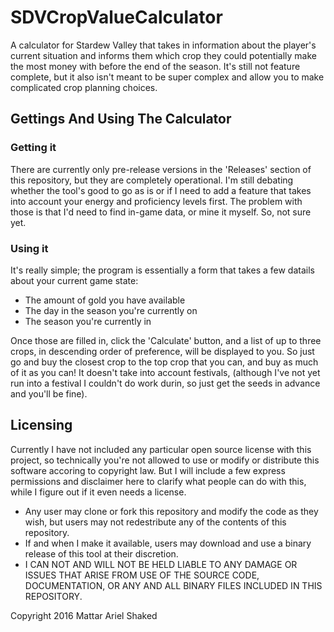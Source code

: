 # SDVCropValueCalculator
A calculator for Stardew Valley that takes in information about the player's current situation and informs them which crop they could potentially make the most money with before the end of the season.
It's still not feature complete, but it also isn't meant to be super complex and allow you to make complicated crop planning choices.

## Gettings And Using The Calculator

### Getting it
There are currently only pre-release versions in the 'Releases' section of this repository, but they are completely operational.
I'm still debating whether the tool's good to go as is or if I need to add a feature that takes into account your energy and proficiency levels first. The problem with those is that I'd need to find in-game data, or mine it myself. So, not sure yet.

### Using it
It's really simple; the program is essentially a form that takes a few datails about your current game state:
* The amount of gold you have available
* The day in the season you're currently on
* The season you're currently in

Once those are filled in, click the 'Calculate' button, and a list of up to three crops, in descending order of preference, will be displayed to you.
So just go and buy the closest crop to the top crop that you can, and buy as much of it as you can!
It doesn't take into account festivals, (although I've not yet run into a festival I couldn't do work durin, so just get the seeds in advance and you'll be fine).

## Licensing
Currently I have not included any particular open source license with this project, so technically you're not allowed to use or modify or distribute this software accoring to copyright law.
But I will include a few express permissions and disclaimer here to clarify what people can do with this, while I figure out if it even needs a license.

* Any user may clone or fork this repository and modify the code as they wish, but users may not redestribute any of the contents of this repository.
* If and when I make it available, users may download and use a binary release of this tool at their discretion.
* I CAN NOT AND WILL NOT BE HELD LIABLE TO ANY DAMAGE OR ISSUES THAT ARISE FROM USE OF THE SOURCE CODE, DOCUMENTATION, OR ANY AND ALL BINARY FILES INCLUDED IN THIS REPOSITORY.



Copyright 2016 Mattar Ariel Shaked
